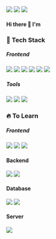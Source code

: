 <div align='left'>
<a href="https://github.com/121Mbp"><img src="https://img.shields.io/badge/github-181717?style=flat&logo=github&logoColor=white" /></a>
<a href="https://dominickwon.tistory.com"><img src="https://img.shields.io/badge/tistory-EC4815?style=flat&logo=tistory&logoColor=white" /></a>
<a href="mailto:nino09@naver.com"><img src="https://img.shields.io/badge/naver-03C75A?style=flat&logo=naver&logoColor=white" /></a>

#### Hi there 👋 I'm

### 💪 Tech Stack
##### Frontend
<img src="https://img.shields.io/badge/HTML5-E34F26?style=flat&logo=HTML5&logoColor=white" />
<img src="https://img.shields.io/badge/CSS3-1572B6?style=flat&logo=CSS3&logoColor=white" />
<img src="https://img.shields.io/badge/JavaScript-F7DF1E?style=flat&logo=JavaScript&logoColor=white" />
<img src="https://img.shields.io/badge/jQuery-0769AD?style=flat&logo=jQuery&logoColor=white" />
<img src="https://img.shields.io/badge/SASS-CC6699?style=flat&logo=sass&logoColor=white" />
<img src="https://img.shields.io/badge/angularjs-E23237?style=flat&logo=angularjs&logoColor=white" />

##### Tools
<img src="https://img.shields.io/badge/git-F05032?style=flat&logo=git&logoColor=white" />
<img src="https://img.shields.io/badge/jira-0052CC?style=flat&logo=jira&logoColor=white" />
<img src="https://img.shields.io/badge/subversion-809CC9?style=flat&logo=subversion&logoColor=white" />

### 🔥 To Learn
##### Frontend
<img src="https://img.shields.io/badge/typescript-3178C6?style=flat&logo=typescript&logoColor=white" />
<img src="https://img.shields.io/badge/react-61DAFB?style=flat&logo=react&logoColor=white" />
<img src="https://img.shields.io/badge/nodejs-339933?style=flat&logo=nodedotjs&logoColor=white" />

#### Backend
<img src="https://img.shields.io/badge/Java-007396?style=flat&logo=OpenJDK&logoColor=white" />
<img src="https://img.shields.io/badge/spring-6DB33F?style=flat&logo=spring&logoColor=white" />

#### Database
<img src="https://img.shields.io/badge/oracle-F80000?style=flat&logo=oracle&logoColor=white" />
<img src="https://img.shields.io/badge/mariadb-003545?style=flat&logo=mariadb&logoColor=white" />

#### Server
<img src="https://img.shields.io/badge/amazonec2-FF9900?style=flat&logo=amazonec2&logoColor=white" />



</div>
